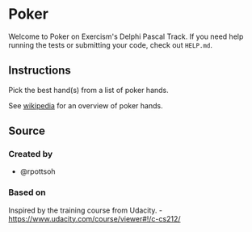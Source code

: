 # Poker

Welcome to Poker on Exercism's Delphi Pascal Track.
If you need help running the tests or submitting your code, check out `HELP.md`.

## Instructions

Pick the best hand(s) from a list of poker hands.

See [wikipedia](https://en.wikipedia.org/wiki/List_of_poker_hands) for an
overview of poker hands.

## Source

### Created by

- @rpottsoh

### Based on

Inspired by the training course from Udacity. - https://www.udacity.com/course/viewer#!/c-cs212/